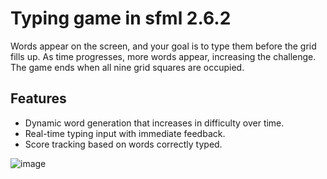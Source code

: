# Typing game in sfml 2.6.2

Words appear on the screen, and your goal is to type them before the grid fills up. As time progresses, more words appear, increasing the challenge. The game ends when all nine grid squares are occupied.

## Features

- Dynamic word generation that increases in difficulty over time.
- Real-time typing input with immediate feedback.
- Score tracking based on words correctly typed.


![image](https://github.com/user-attachments/assets/359e877e-09ae-42cf-b15a-eae4c5c01c8b)
